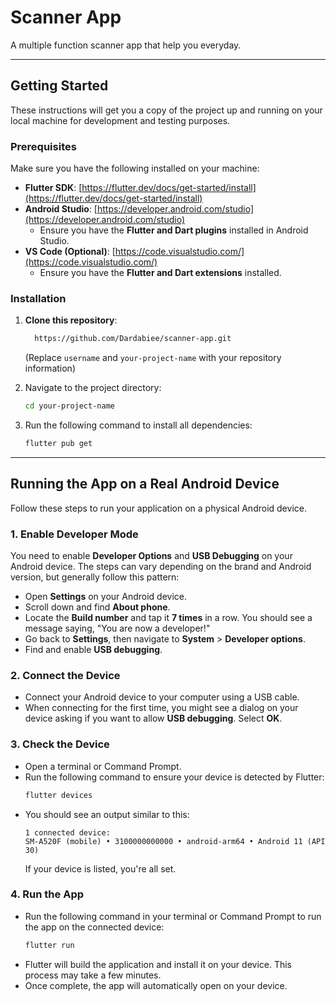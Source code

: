 # Scanner App

A multiple function scanner app that help you everyday.

---

## Getting Started

These instructions will get you a copy of the project up and running on your local machine for development and testing purposes.

### Prerequisites

Make sure you have the following installed on your machine:

* **Flutter SDK**: [https://flutter.dev/docs/get-started/install](https://flutter.dev/docs/get-started/install)
* **Android Studio**: [https://developer.android.com/studio](https://developer.android.com/studio)
    * Ensure you have the **Flutter and Dart plugins** installed in Android Studio.
* **VS Code (Optional)**: [https://code.visualstudio.com/](https://code.visualstudio.com/)
    * Ensure you have the **Flutter and Dart extensions** installed.

### Installation

1.  **Clone this repository**:
    ```bash
      https://github.com/Dardabiee/scanner-app.git
    ```
    (Replace `username` and `your-project-name` with your repository information)

2.  Navigate to the project directory:
    ```bash
    cd your-project-name
    ```

3.  Run the following command to install all dependencies:
    ```bash
    flutter pub get
    ```

---

## Running the App on a Real Android Device

Follow these steps to run your application on a physical Android device.

### 1. Enable Developer Mode

You need to enable **Developer Options** and **USB Debugging** on your Android device. The steps can vary depending on the brand and Android version, but generally follow this pattern:

* Open **Settings** on your Android device.
* Scroll down and find **About phone**.
* Locate the **Build number** and tap it **7 times** in a row. You should see a message saying, "You are now a developer!"
* Go back to **Settings**, then navigate to **System** > **Developer options**.
* Find and enable **USB debugging**.

### 2. Connect the Device

* Connect your Android device to your computer using a USB cable.
* When connecting for the first time, you might see a dialog on your device asking if you want to allow **USB debugging**. Select **OK**.

### 3. Check the Device

* Open a terminal or Command Prompt.
* Run the following command to ensure your device is detected by Flutter:
    ```bash
    flutter devices
    ```
* You should see an output similar to this:
    ```
    1 connected device:
    SM-A520F (mobile) • 3100000000000 • android-arm64 • Android 11 (API 30)
    ```
    If your device is listed, you're all set.

### 4. Run the App

* Run the following command in your terminal or Command Prompt to run the app on the connected device:
    ```bash
    flutter run
    ```
* Flutter will build the application and install it on your device. This process may take a few minutes.
* Once complete, the app will automatically open on your device.
